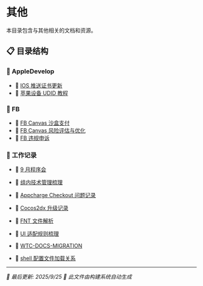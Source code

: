 # 其他

本目录包含与其他相关的文档和资源。

## 📋 目录结构


### 📁 AppleDevelop

  - 📝 [IOS 推送证书更新](%E5%85%B6%E4%BB%96/AppleDevelop/IOS%20%E6%8E%A8%E9%80%81%E8%AF%81%E4%B9%A6%E6%9B%B4%E6%96%B0)
  - 📝 [苹果设备 UDID 教程](%E5%85%B6%E4%BB%96/AppleDevelop/%E8%8B%B9%E6%9E%9C%E8%AE%BE%E5%A4%87%20UDID%20%E6%95%99%E7%A8%8B)


### 📁 FB 

  - 📝 [FB Canvas 沙盒支付](%E5%85%B6%E4%BB%96/FB%20/FB%20Canvas%20%E6%B2%99%E7%9B%92%E6%94%AF%E4%BB%98)
  - 📝 [FB Canvas 风险评估与优化](%E5%85%B6%E4%BB%96/FB%20/FB%20Canvas%20%E9%A3%8E%E9%99%A9%E8%AF%84%E4%BC%B0%E4%B8%8E%E4%BC%98%E5%8C%96)
  - 📝 [FB 违规申诉](%E5%85%B6%E4%BB%96/FB%20/FB%20%E8%BF%9D%E8%A7%84%E7%94%B3%E8%AF%89)


### 📁 工作记录

  - 📝 [9 月程序会](%E5%85%B6%E4%BB%96/%E5%B7%A5%E4%BD%9C%E8%AE%B0%E5%BD%95/9%20%E6%9C%88%E7%A8%8B%E5%BA%8F%E4%BC%9A)
  - 📝 [组内技术管理梳理](%E5%85%B6%E4%BB%96/%E5%B7%A5%E4%BD%9C%E8%AE%B0%E5%BD%95/%E7%BB%84%E5%86%85%E6%8A%80%E6%9C%AF%E7%AE%A1%E7%90%86%E6%A2%B3%E7%90%86)

- 📝 [Appcharge Checkout 问题记录](Appcharge%20Checkout%20%E9%97%AE%E9%A2%98%E8%AE%B0%E5%BD%95)
- 📝 [Cocos2dx 升级记录](Cocos2dx%20%E5%8D%87%E7%BA%A7%E8%AE%B0%E5%BD%95)
- 📝 [FNT 文件解析](FNT%20%E6%96%87%E4%BB%B6%E8%A7%A3%E6%9E%90)
- 📝 [UI 适配规则梳理](UI%20%E9%80%82%E9%85%8D%E8%A7%84%E5%88%99%E6%A2%B3%E7%90%86)
- 📝 [WTC-DOCS-MIGRATION](WTC-DOCS-MIGRATION)
- 📝 [shell 配置文件加载关系](shell%20%E9%85%8D%E7%BD%AE%E6%96%87%E4%BB%B6%E5%8A%A0%E8%BD%BD%E5%85%B3%E7%B3%BB)

---

*📅 最后更新: 2025/9/25*
*🤖 此文件由构建系统自动生成*
